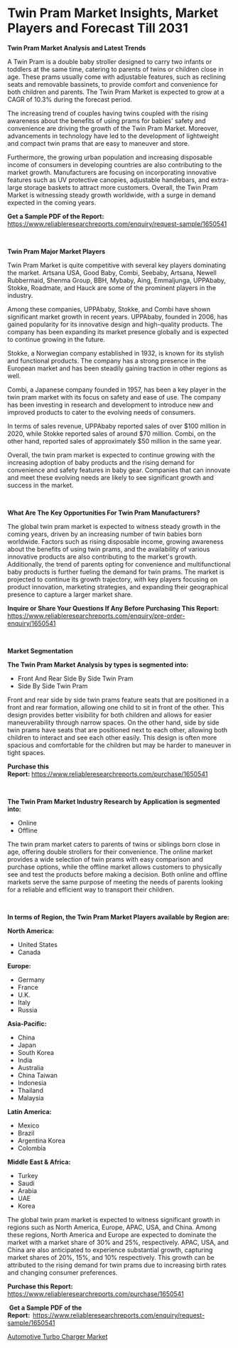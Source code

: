 <p><h1>Twin Pram Market Insights, Market Players and Forecast Till 2031</h1></p><p><strong>Twin Pram Market Analysis and Latest Trends</strong></p>
<p><p>A Twin Pram is a double baby stroller designed to carry two infants or toddlers at the same time, catering to parents of twins or children close in age. These prams usually come with adjustable features, such as reclining seats and removable bassinets, to provide comfort and convenience for both children and parents. The Twin Pram Market is expected to grow at a CAGR of 10.3% during the forecast period.</p><p>The increasing trend of couples having twins coupled with the rising awareness about the benefits of using prams for babies' safety and convenience are driving the growth of the Twin Pram Market. Moreover, advancements in technology have led to the development of lightweight and compact twin prams that are easy to maneuver and store. </p><p>Furthermore, the growing urban population and increasing disposable income of consumers in developing countries are also contributing to the market growth. Manufacturers are focusing on incorporating innovative features such as UV protective canopies, adjustable handlebars, and extra-large storage baskets to attract more customers. Overall, the Twin Pram Market is witnessing steady growth worldwide, with a surge in demand expected in the coming years.</p></p>
<p><strong>Get a Sample PDF of the Report:&nbsp;</strong> <a href="https://www.reliableresearchreports.com/enquiry/request-sample/1650541">https://www.reliableresearchreports.com/enquiry/request-sample/1650541</a></p>
<p>&nbsp;</p>
<p><strong>Twin Pram Major Market Players</strong></p>
<p><p>Twin Pram Market is quite competitive with several key players dominating the market. Artsana USA, Good Baby, Combi, Seebaby, Artsana, Newell Rubbermaid, Shenma Group, BBH, Mybaby, Aing, Emmaljunga, UPPAbaby, Stokke, Roadmate, and Hauck are some of the prominent players in the industry.</p><p>Among these companies, UPPAbaby, Stokke, and Combi have shown significant market growth in recent years. UPPAbaby, founded in 2006, has gained popularity for its innovative design and high-quality products. The company has been expanding its market presence globally and is expected to continue growing in the future.</p><p>Stokke, a Norwegian company established in 1932, is known for its stylish and functional products. The company has a strong presence in the European market and has been steadily gaining traction in other regions as well.</p><p>Combi, a Japanese company founded in 1957, has been a key player in the twin pram market with its focus on safety and ease of use. The company has been investing in research and development to introduce new and improved products to cater to the evolving needs of consumers.</p><p>In terms of sales revenue, UPPAbaby reported sales of over $100 million in 2020, while Stokke reported sales of around $70 million. Combi, on the other hand, reported sales of approximately $50 million in the same year.</p><p>Overall, the twin pram market is expected to continue growing with the increasing adoption of baby products and the rising demand for convenience and safety features in baby gear. Companies that can innovate and meet these evolving needs are likely to see significant growth and success in the market.</p></p>
<p>&nbsp;</p>
<p><strong>What Are The Key Opportunities For Twin Pram Manufacturers?</strong></p>
<p><p>The global twin pram market is expected to witness steady growth in the coming years, driven by an increasing number of twin babies born worldwide. Factors such as rising disposable income, growing awareness about the benefits of using twin prams, and the availability of various innovative products are also contributing to the market's growth. Additionally, the trend of parents opting for convenience and multifunctional baby products is further fueling the demand for twin prams. The market is projected to continue its growth trajectory, with key players focusing on product innovation, marketing strategies, and expanding their geographical presence to capture a larger market share.</p></p>
<p><strong>Inquire or Share Your Questions If Any Before Purchasing This Report:</strong> <a href="https://www.reliableresearchreports.com/enquiry/pre-order-enquiry/1650541">https://www.reliableresearchreports.com/enquiry/pre-order-enquiry/1650541</a></p>
<p>&nbsp;</p>
<p><strong>Market Segmentation</strong></p>
<p><strong>The Twin Pram Market Analysis by types is segmented into:</strong></p>
<p><ul><li>Front And Rear Side By Side Twin Pram</li><li>Side By Side Twin Pram</li></ul></p>
<p><p>Front and rear side by side twin prams feature seats that are positioned in a front and rear formation, allowing one child to sit in front of the other. This design provides better visibility for both children and allows for easier maneuverability through narrow spaces. On the other hand, side by side twin prams have seats that are positioned next to each other, allowing both children to interact and see each other easily. This design is often more spacious and comfortable for the children but may be harder to maneuver in tight spaces.</p></p>
<p><strong>Purchase this Report:&nbsp;</strong><a href="https://www.reliableresearchreports.com/purchase/1650541">https://www.reliableresearchreports.com/purchase/1650541</a></p>
<p>&nbsp;</p>
<p><strong>The Twin Pram Market Industry Research by Application is segmented into:</strong></p>
<p><ul><li>Online</li><li>Offline</li></ul></p>
<p><p>The twin pram market caters to parents of twins or siblings born close in age, offering double strollers for their convenience. The online market provides a wide selection of twin prams with easy comparison and purchase options, while the offline market allows customers to physically see and test the products before making a decision. Both online and offline markets serve the same purpose of meeting the needs of parents looking for a reliable and efficient way to transport their children.</p></p>
<p>&nbsp;</p>
<p><strong>In terms of Region, the Twin Pram Market Players available by Region are:</strong></p>
<p>
    <p> <strong> North America: </strong>
        <ul>
            <li>United States</li>
            <li>Canada</li>
        </ul>
        </p> 
    <p> <strong> Europe: </strong>
        <ul>
            <li>Germany</li>
            <li>France</li>
            <li>U.K.</li>
            <li>Italy</li>
            <li>Russia</li>
        </ul>
        </p> 
    <p> <strong> Asia-Pacific: </strong>
        <ul>
            <li>China</li>
            <li>Japan</li>
            <li>South Korea</li>
            <li>India</li>
            <li>Australia</li>
            <li>China Taiwan</li>
            <li>Indonesia</li>
            <li>Thailand</li>
            <li>Malaysia</li>
        </ul>
        </p> 
    <p> <strong> Latin America: </strong>
        <ul>
            <li>Mexico</li>
            <li>Brazil</li>
            <li>Argentina Korea</li>
            <li>Colombia</li>
        </ul>
        </p> 
    <p> <strong> Middle East & Africa: </strong>
        <ul>
            <li>Turkey</li>
            <li>Saudi</li>
            <li>Arabia</li>
            <li>UAE</li>
            <li>Korea</li>
        </ul>
    </p>
    </p>
<p><p>The global twin pram market is expected to witness significant growth in regions such as North America, Europe, APAC, USA, and China. Among these regions, North America and Europe are expected to dominate the market with a market share of 30% and 25%, respectively. APAC, USA, and China are also anticipated to experience substantial growth, capturing market shares of 20%, 15%, and 10% respectively. This growth can be attributed to the rising demand for twin prams due to increasing birth rates and changing consumer preferences.</p></p>
<p><strong>Purchase this Report: </strong><a href="https://www.reliableresearchreports.com/purchase/1650541">https://www.reliableresearchreports.com/purchase/1650541</a></p>
<p>&nbsp;<strong>Get a Sample PDF of the Report:&nbsp;&nbsp;</strong><a href="https://www.reliableresearchreports.com/enquiry/request-sample/1650541">https://www.reliableresearchreports.com/enquiry/request-sample/1650541</a></p>
<p><strong></strong></p>
<p><p><a href="https://chivalrous-flock-a86.notion.site/Automotive-Turbo-Charger-Market-Size-Evaluating-its-Market-Trends-Growth-and-Projections-2024-2-ef90b90e0bdf4ae9a260548d525f7f63">Automotive Turbo Charger Market</a></p></p>